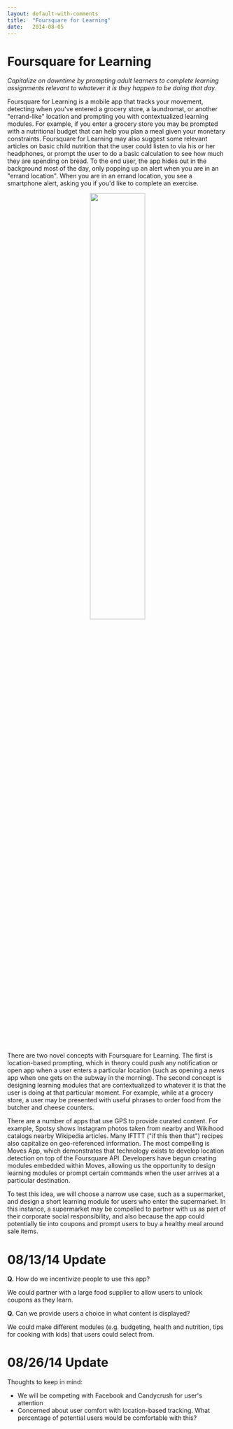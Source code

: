 ```yaml
---
layout: default-with-comments
title:  "Foursquare for Learning"
date:   2014-08-05
---
```


# Foursquare for Learning

_Capitalize on downtime by prompting adult learners to complete learning assignments relevant to whatever it is they happen to be doing that day._

Foursquare for Learning is a mobile app that tracks your movement, detecting when you've entered a grocery store, a laundromat, or another "errand-like" location and prompting you with contextualized learning modules. For example, if you enter a grocery store you may be prompted with a nutritional budget that can help you plan a meal given your monetary constraints. Foursquare for Learning may also suggest some relevant articles on basic child nutrition that the user could listen to via his or her headphones, or prompt the user to do a basic calculation to see how much they are spending on bread. To the end user, the app hides out in the background most of the day, only popping up an alert when you are in an "errand location".  When you are in an errand location, you see a smartphone alert, asking you if you'd like to complete an exercise. 

<center>
	<img src="{{site.baseurl}}/images/five_ideas/foursquare_for_learning.png" width="50%">
</center>

There are two novel concepts with Foursquare for Learning. The first is location-based prompting, which in theory could push any notification or open app when a user enters a particular location (such as opening a news app when one gets on the subway in the morning). The second concept is designing learning modules that are contextualized to whatever it is that the user is doing at that particular moment. For example, while at a grocery store, a user may be presented with useful phrases to order food from the butcher and cheese counters.

There are a number of apps that use GPS to provide curated content. For example, Spotsy shows Instagram photos taken from nearby and Wikihood catalogs nearby Wikipedia articles. Many IFTTT ("if this then that") recipes also capitalize on geo-referenced information. The most compelling is Moves App, which demonstrates that technology exists to develop location detection on top of the Foursquare API. Developers have begun creating modules embedded within Moves, allowing us the opportunity to design learning modules or prompt certain commands when the user arrives at a particular destination.

To test this idea, we will choose a narrow use case, such as a supermarket, and design a short learning module for users who enter the supermarket. In this instance, a supermarket may be compelled to partner with us as part of their corporate social responsibility, and also because the app could potentially tie into coupons and prompt users to buy a healthy meal around sale items.

# 08/13/14 Update

**Q.** How do we incentivize people to use this app?

We could partner with a large food supplier to allow users to unlock coupons as they learn.

**Q.** Can we provide users a choice in what content is displayed?

We could make different modules (e.g. budgeting, health and nutrition, tips for cooking with kids) that users could select from.

# 08/26/14 Update

Thoughts to keep in mind:

* We will be competing with Facebook and Candycrush for user's attention
* Concerned about user comfort with location-based tracking. What percentage of potential users would be comfortable with this?